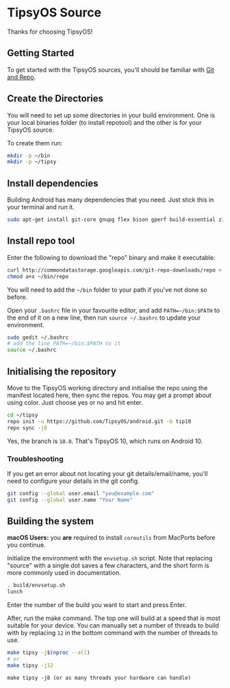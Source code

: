 # TipsyOS Source

Thanks for choosing TipsyOS!

## Getting Started

To get started with the TipsyOS sources, you'll should be familiar with [Git and Repo](http://source.android.com/source/version-control.html).

## Create the Directories

You will need to set up some directories in your build environment. One is your local binaries folder (to install repotool) and the other is for your TipsyOS source.

To create them run:

```sh
mkdir -p ~/bin
mkdir -p ~/tipsy
```

## Install dependencies

Building Android has many dependencies that you need. Just stick this in your terminal and run it.

```sh
sudo apt-get install git-core gnupg flex bison gperf build-essential zip curl zlib1g-dev gcc-multilib g++-multilib libc6-dev-i386 lib32ncurses5-dev x11proto-core-dev libx11-dev lib32z-dev libgl1-mesa-dev libxml2-utils xsltproc unzip python
```

## Install repo tool

Enter the following to download the "repo" binary and make it executable:

```sh
curl http://commondatastorage.googleapis.com/git-repo-downloads/repo > ~/bin/repo
chmod a+x ~/bin/repo
```

You will need to add the `~/bin` folder to your path if you've not done so before.

Open your `.bashrc` file in your favourite editor, and add `PATH=~/bin:$PATH` to the end of it on a new line, then run `source ~/.bashrc` to update your environment.

```sh
sudo gedit ~/.bashrc
# add the line PATH=~/bin:$PATH to it
source ~/.bashrc
```

## Initialising the repository

Move to the TipsyOS working directory and initialise the repo using the manifest located here, then sync the repos. You may get a prompt about using color. Just choose yes or no and hit enter.

```sh
cd ~/tipsy
repo init -u https://github.com/TipsyOS/android.git -b tip10
repo sync -j8
```

Yes, the branch is `10.0`. That's TipsyOS 10, which runs on Android 10.

### Troubleshooting

If you get an error about not locating your git details/email/name, you'll need to configure your details in the git config.

```sh
git config --global user.email "you@example.com"
git config --global user.name "Your Name"
```

<!--  -f is default behaviour in new repotool
*PLEASE NOTE THAT YOU MUST USE THE -f flag when repo syncing/initializing if you want to sync with our default -j8 setup as android.googlesource seems to like to reject your requests if you set your -jflag too high.
if you wish to avoid this issue run it repo sync -j1 otherwise -f (force) is recommended so it will resync the repos it gets error codes on. Thank you and have a nice day.*-->


## Building the system

**macOS Users:** you **are** required to install `coreutils` from MacPorts before you continue.

Initialize the environment with the `envsetup.sh` script. Note that replacing "source" with a single dot saves a few characters, and the short form is more commonly used in documentation.

```sh
. build/envsetup.sh
lunch
```

Enter the number of the build you want to start and press Enter.

After, run the make command. The top one will build at a speed that is most suitable for your device. You can manually set a number of threads to build with by replacing `12` in the bottom command with the number of threads to use.

```sh
make tipsy -j$(nproc --all)
# or
make tipsy -j12
```

    make tipsy -j8 (or as many threads your hardware can handle)
